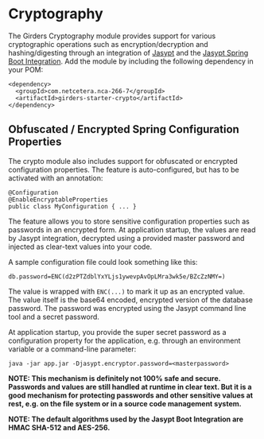 # Cryptography

The Girders Cryptography module provides support for various cryptographic operations such as encryption/decryption and
hashing/digesting through an integration of [Jasypt](http://jasypt.org) and the
[Jasypt Spring Boot Integration](https://github.com/ulisesbocchio/jasypt-spring-boot). Add the module by including the
following dependency in your POM:

    <dependency>
      <groupId>com.netcetera.nca-266-7</groupId>
      <artifactId>girders-starter-crypto</artifactId>
    </dependency>
    
## Obfuscated / Encrypted Spring Configuration Properties

The crypto module also includes support for obfuscated or encrypted configuration properties. The feature is
auto-configured, but has to be activated with an annotation:

    @Configuration
    @EnableEncryptableProperties
    public class MyConfiguration { ... }

The feature allows you to store sensitive configuration properties such as passwords in an encrypted form. At
application startup, the values are read by Jasypt integration, decrypted using a provided master password and injected
as clear-text values into your code.

A sample configuration file could look something like this:

    db.password=ENC(d2zPTZdblYxYLjs1ywevpAvOpLMra3wk5e/BZcZzNMY=)
    
The value is wrapped with `ENC(...)` to mark it up as an encrypted value. The value itself is the base64 encoded,
encrypted version of the database password. The password was encrypted using the Jasypt command line tool and a
secret password.

At application startup, you provide the super secret password as a configuration property for the application, e.g.
through an environment variable or a command-line parameter:

    java -jar app.jar -Djasypt.encryptor.password=<masterpassword>

**NOTE: This mechanism is definitely not 100% safe and secure. Passwords and values are still handled at runtime in
clear text. But it is a good mechanism for protecting passwords and other sensitive values at rest, e.g. on the file
system or in a source code management system.**

**NOTE: The default algorithms used by the Jasypt Boot Integration are HMAC SHA-512 and AES-256.**